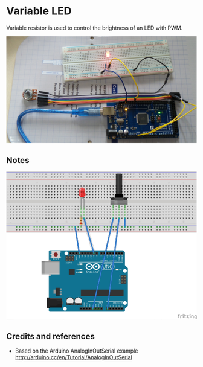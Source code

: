 # Variable LED

Variable resistor is used to control the brightness of an LED with PWM.

![The Build](./assets/VariableLED.jpg?raw=true)

## Notes

![The Breadboard Schematic](./assets/VariableLED_bb.jpg?raw=true)

## Credits and references
* Based on the Arduino AnalogInOutSerial example http://arduino.cc/en/Tutorial/AnalogInOutSerial
